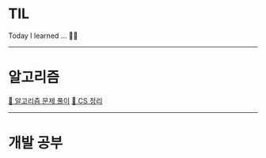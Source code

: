 # TIL

Today I learned ... 👨‍💻

---

# 알고리즘

[📌 알고리즘 문제 풀이](!./../algo/README.md)
[📌 CS 정리](!./../cs/List.md)

---

# 개발 공부
